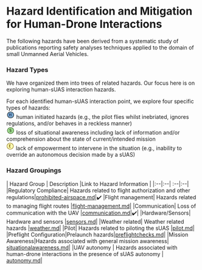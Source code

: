 # Hazard Identification and Mitigation for Human-Drone Interactions

The following hazards have been derived from a systematic study of publications reporting safety analyses techniques applied to the domain of small Unmanned Aerial Vehicles. 

### Hazard Types

We have organized them into trees of related hazards. Our focus here is on exploring human-sUAS interaction hazards. 

For each identified human-sUAS interaction point, we explore four specific types of hazards: 
<br>![](human-interaction-hazards/icons/h-icon.PNG) human initiated hazards (e.g., the pilot flies whilst inebriated, ignores regulations, and/or behaves in a reckless manner)
<br> ![](human-interaction-hazards/icons/s-icon.PNG) loss of situational awareness including lack of information and/or comprehension about the state of current/intended mission 
<br> ![](human-interaction-hazards/icons/e-icon.PNG) lack of empowerment to intervene in the situation (e.g., inability to override an autonomous decision made by a sUAS)

### Hazard Groupings

| Hazard Group | Description |Link to Hazard Information |
|:--|:--| :--|:--|
|Regulatory Compliance| Hazards related to flight authorization and other regulations|[prohibited-airspace.md](human-interaction-hazards/prohibited-airspace.md)|:heavy_check_mark:
|Flight management| Hazards related to managing flight routes |[flight-management.md](human-interaction-hazards/flight-management.md)|
|Communication| Loss of communication with the UAV |[communication.md](human-interaction-hazards/communication.md)|:heavy_check_mark:|
|Hardware/Sensors| Hardware and sensors |[sensors.md](human-interaction-hazards/sensors.md)|
|Weather related| Weather related hazards |[weather.md](human-interaction-hazards/weather.md)|
|Pilot| Hazards related to piloting the sUAS |[pilot.md](human-interaction-hazards/pilot.md)|
|Preflight Configuration|Prelaunch hazards|[preflightchecks.md](human-interaction-hazards/preflightchecks.md)|
|Mission Awareness|Hazards associated with general mission awareness| [situationalawareness.md](human-interaction-hazards/situationalawareness.md)|
|UAV autonomy | Hazards associated with human-drone interactions in the presence of sUAS autonomy | [autonomy.md](human-interaction-hazards/autonomy.md)|



